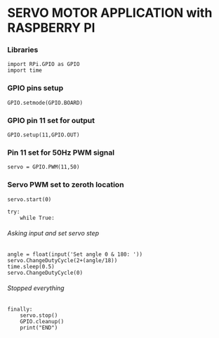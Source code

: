 #  SERVO MOTOR APPLICATION with RASPBERRY PI

### Libraries
```
import RPi.GPIO as GPIO
import time
```
### GPIO pins setup
```
GPIO.setmode(GPIO.BOARD)
```
### GPIO pin 11 set for output
```
GPIO.setup(11,GPIO.OUT)
```
### Pin 11 set for 50Hz PWM signal
```
servo = GPIO.PWM(11,50) 
```
### Servo PWM set to zeroth location
```
servo.start(0)
``` 

```
try:
    while True:
```
###### Asking input and set servo step
```
angle = float(input('Set angle 0 & 180: '))
servo.ChangeDutyCycle(2+(angle/18))
time.sleep(0.5)
servo.ChangeDutyCycle(0)
```
###### Stopped everything
```
finally:
    servo.stop()
    GPIO.cleanup()
    print("END")
```